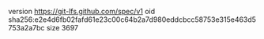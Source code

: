 version https://git-lfs.github.com/spec/v1
oid sha256:e2e4d6fb02fafd61e23c00c64b2a7d980eddcbcc58753e315e463d5753a2a7bc
size 3697
